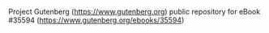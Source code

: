 Project Gutenberg (https://www.gutenberg.org) public repository for eBook #35594 (https://www.gutenberg.org/ebooks/35594)

